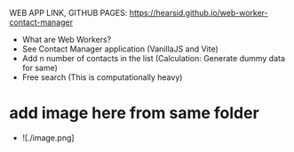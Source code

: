 WEB APP LINK, GITHUB PAGES: https://hearsid.github.io/web-worker-contact-manager

- What are Web Workers?
- See Contact Manager application (VanillaJS and Vite)
- Add n number of contacts in the list (Calculation: Generate dummy data for same)
- Free search (This is computationally heavy)

# add image here from same folder
- ![./image.png]